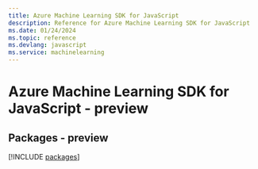 ```yaml
---
title: Azure Machine Learning SDK for JavaScript
description: Reference for Azure Machine Learning SDK for JavaScript
ms.date: 01/24/2024
ms.topic: reference
ms.devlang: javascript
ms.service: machinelearning
---
```

# Azure Machine Learning SDK for JavaScript - preview
## Packages - preview
[!INCLUDE [packages](machine-learning-index.md)]